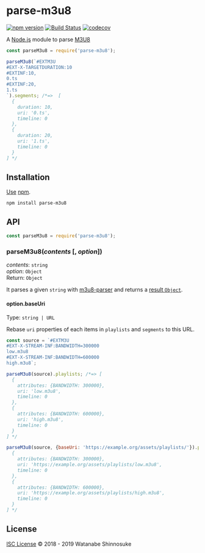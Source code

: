 # parse-m3u8

[![npm version](https://img.shields.io/npm/v/parse-m3u8.svg)](https://www.npmjs.com/package/parse-m3u8)
[![Build Status](https://travis-ci.com/shinnn/parse-m3u8.svg?branch=master)](https://travis-ci.com/shinnn/parse-m3u8)
[![codecov](https://codecov.io/gh/shinnn/parse-m3u8/branch/master/graph/badge.svg)](https://codecov.io/gh/shinnn/parse-m3u8)

A [Node.js](https://nodejs.org/) module to parse [M3U8](https://en.wikipedia.org/wiki/M3U#M3U8)

```javascript
const parseM3u8 = require('parse-m3u8');

parseM3u8(`#EXTM3U
#EXT-X-TARGETDURATION:10
#EXTINF:10,
0.ts
#EXTINF:20,
1.ts
`).segments; /*=>  [
  {
    duration: 10,
    uri: '0.ts',
    timeline: 0
  },
  {
    duration: 20,
    uri: '1.ts',
    timeline: 0
  }
] */
```

## Installation

[Use](https://docs.npmjs.com/cli/install) [npm](https://docs.npmjs.com/about-npm/).

```
npm install parse-m3u8
```

## API

```javascript
const parseM3u8 = require('parse-m3u8');
```

### parseM3u8(*contents* [, *option*])

*contents*: `string`  
*option*: `Object`  
Return: `Object`

It parses a given `string` with [m3u8-parser](https://github.com/videojs/m3u8-parser) and returns a [result `Object`](https://github.com/videojs/m3u8-parser#parsed-output).

#### option.baseUri

Type: `string | URL`

Rebase `uri` properties of each items in `playlists` and `segments` to this URL.

```javascript
const source = `#EXTM3U
#EXT-X-STREAM-INF:BANDWIDTH=300000
low.m3u8
#EXT-X-STREAM-INF:BANDWIDTH=600000
high.m3u8`;

parseM3u8(source).playlists; /*=> [
  {
    attributes: {BANDWIDTH: 300000},
    uri: 'low.m3u8',
    timeline: 0
  },
  {
    attributes: {BANDWIDTH: 600000},
    uri: 'high.m3u8',
    timeline: 0
  }
] */

parseM3u8(source, {baseUri: 'https://example.org/assets/playlists/'}).playlists; /*=> [
  {
    attributes: {BANDWIDTH: 300000},
    uri: 'https://example.org/assets/playlists/low.m3u8',
    timeline: 0
  },
  {
    attributes: {BANDWIDTH: 600000},
    uri: 'https://example.org/assets/playlists/high.m3u8',
    timeline: 0
  }
] */
```

## License

[ISC License](./LICENSE) © 2018 - 2019 Watanabe Shinnosuke
